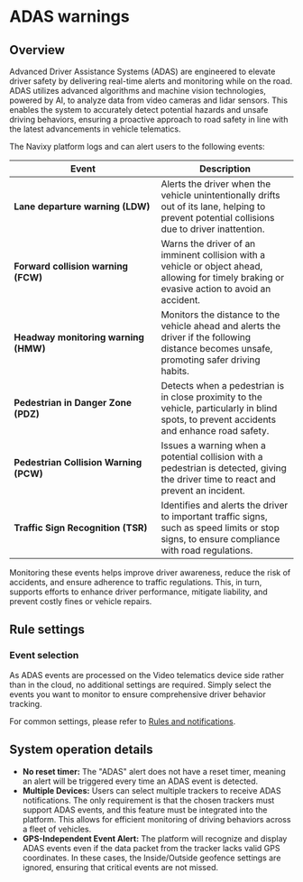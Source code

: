 # ADAS warnings

## Overview

Advanced Driver Assistance Systems (ADAS) are engineered to elevate driver safety by delivering real-time alerts and monitoring while on the road. ADAS utilizes advanced algorithms and machine vision technologies, powered by AI, to analyze data from video cameras and lidar sensors. This enables the system to accurately detect potential hazards and unsafe driving behaviors, ensuring a proactive approach to road safety in line with the latest advancements in vehicle telematics.

The Navixy platform logs and can alert users to the following events:

<table><thead><tr><th width="244.90911865234375">Event</th><th>Description</th></tr></thead><tbody><tr><td><strong>Lane departure warning (LDW)</strong></td><td>Alerts the driver when the vehicle unintentionally drifts out of its lane, helping to prevent potential collisions due to driver inattention.</td></tr><tr><td><strong>Forward collision warning (FCW)</strong></td><td>Warns the driver of an imminent collision with a vehicle or object ahead, allowing for timely braking or evasive action to avoid an accident.</td></tr><tr><td><strong>Headway monitoring warning (HMW)</strong></td><td>Monitors the distance to the vehicle ahead and alerts the driver if the following distance becomes unsafe, promoting safer driving habits.</td></tr><tr><td><strong>Pedestrian in Danger Zone (PDZ)</strong></td><td>Detects when a pedestrian is in close proximity to the vehicle, particularly in blind spots, to prevent accidents and enhance road safety.</td></tr><tr><td><strong>Pedestrian Collision Warning (PCW)</strong></td><td>Issues a warning when a potential collision with a pedestrian is detected, giving the driver time to react and prevent an incident.</td></tr><tr><td><strong>Traffic Sign Recognition (TSR)</strong></td><td>Identifies and alerts the driver to important traffic signs, such as speed limits or stop signs, to ensure compliance with road regulations.</td></tr></tbody></table>

Monitoring these events helps improve driver awareness, reduce the risk of accidents, and ensure adherence to traffic regulations. This, in turn, supports efforts to enhance driver performance, mitigate liability, and prevent costly fines or vehicle repairs.

## Rule settings

### Event selection

As ADAS events are processed on the Video telematics device side rather than in the cloud, no additional settings are required. Simply select the events you want to monitor to ensure comprehensive driver behavior tracking.

For common settings, please refer to [Rules and notifications](../).

## System operation details

* **No reset timer:** The "ADAS" alert does not have a reset timer, meaning an alert will be triggered every time an ADAS event is detected.
* **Multiple Devices:** Users can select multiple trackers to receive ADAS notifications. The only requirement is that the chosen trackers must support ADAS events, and this feature must be integrated into the platform. This allows for efficient monitoring of driving behaviors across a fleet of vehicles.
* **GPS-Independent Event Alert:** The platform will recognize and display ADAS events even if the data packet from the tracker lacks valid GPS coordinates. In these cases, the Inside/Outside geofence settings are ignored, ensuring that critical events are not missed.
